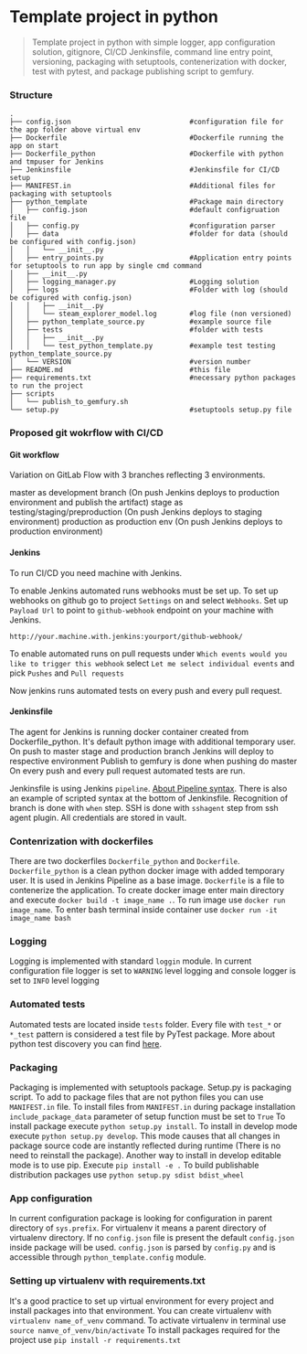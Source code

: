 Template project in python
======================
> Template project in python with simple logger,
> app configuration solution, gitignore, CI/CD Jenkinsfile, 
> command line entry point, versioning, packaging with setuptools,
> contenerization with docker, test with pytest, and package publishing script to gemfury.

### Structure
    .
    ├── config.json                             #configuration file for the app folder above virtual env
    ├── Dockerfile                              #Dockerfile running the app on start
    ├── Dockerfile_python                       #Dockerfile with python and tmpuser for Jenkins
    ├── Jenkinsfile                             #Jenkinsfile for CI/CD setup
    ├── MANIFEST.in                             #Additional files for packaging with setuptools
    ├── python_template                         #Package main directory
    │   ├── config.json                         #default configruation file
    │   ├── config.py                           #configuration parser
    │   ├── data                                #folder for data (should be configured with config.json)
    │   │   └── __init__.py
    │   ├── entry_points.py                     #Application entry points for setuptools to run app by single cmd command
    │   ├── __init__.py
    │   ├── logging_manager.py                  #Logging solution
    │   ├── logs                                #Folder with log (should be cofigured with config.json)
    │   │   ├── __init__.py
    │   │   └── steam_explorer_model.log        #log file (non versioned)
    │   ├── python_template_source.py           #example source file
    │   ├── tests                               #folder with tests
    │   │   ├── __init__.py
    │   │   └── test_python_template.py         #example test testing python_template_source.py
    │   └── VERSION                             #version number
    ├── README.md                               #this file
    ├── requirements.txt                        #necessary python packages to run the project
    ├── scripts                                 
    │   └── publish_to_gemfury.sh
    └── setup.py                                #setuptools setup.py file

### Proposed git wokrflow with CI/CD
#### Git workflow
Variation on GitLab Flow with 3 branches reflecting 3 environments.

master as development branch (On push Jenkins deploys to production environment and publish the artifact)
stage as testing/staging/preproduction (On push Jenkins deploys to staging environment)
production as production env (On push Jenkins deploys to production environment)

#### Jenkins
To run CI/CD you need machine with Jenkins.

To enable Jenkins automated runs webhooks must be set up. To set up webhooks on github go to project `Settings` on and select `Webhooks`.
Set up `Payload Url` to point to `github-webhook` endpoint on your machine with Jenkins.
   
    http://your.machine.with.jenkins:yourport/github-webhook/
    
To enable automated runs on pull requests 
under `Which events would you like to trigger this webhook` select 
`Let me select individual events` and pick `Pushes` and `Pull requests`

Now jenkins runs automated tests on every push and every pull request.

#### Jenkinsfile
The agent for Jenkins is running docker container created from Dockerfile_python. It's default python image with additional temporary user.
On push to master stage and production branch Jenkins will deploy to respective environment
Publish to gemfury is done when pushing do master
On every push and every pull request automated tests are run.

Jenkinsfile is using Jenkins `pipeline`. [About Pipeline syntax](https://jenkins.io/doc/book/pipeline/syntax/).
There is also an example of scripted syntax at the bottom of Jenkinsfile.
Recognition of branch is done with `when` step.
SSH is done with `sshagent` step from ssh agent plugin.
All credentials are stored in vault.

### Contenrization with dockerfiles
There are two dockerfiles `Dockerfile_python` and `Dockerfile`. `Dockerfile_python` is a clean python docker image with added temporary user. It is used in Jenkins Pipeline as a base image. `Dockerfile` is a file to contenerize the application.
To create docker image enter main directory and execute `docker build -t image_name .`.
To run image use `docker run image_name`. To enter bash terminal inside container use `docker run -it image_name bash`

### Logging
Logging is implemented with standard `loggin` module.  In current configuration file logger is set to `WARNING` level logging and console logger is set to `INFO` level logging

### Automated tests
Automated tests are located inside `tests` folder. Every file with `test_*` or `*_test` pattern is considered a test file by PyTest package.
More about python test discovery you can find [here](https://docs.pytest.org/en/latest/goodpractices.html#test-discovery).

### Packaging
Packaging is implemented with setuptools package. Setup.py is packaging script. To add to package files that are not python files you can use `MANIFEST.in` file. To install files from `MANIFEST.in` during package installation `include_package_data` parameter of setup function must be set to `True`
To install package execute `python setup.py install`. To install in develop mode execute `python setup.py develop`. This mode causes that all changes in package source code are instantly reflected during runtime (There is no need to reinstall the package). Another way to install in develop editable mode is to use pip.
Execute `pip install -e .`
To build publishable distribution packages use `python setup.py sdist bdist_wheel`

### App configuration
In current configuration package is looking for configuration in parent directory of `sys.prefix`. For virtualenv it means a parent directory of virtualenv directory. If no `config.json` file is present the default `config.json` inside package will be used.
`config.json` is parsed by `config.py` and is accessible through `python_template.config` module.

### Setting up virtualenv with requirements.txt
It's a good practice to set up virtual environment for every project and install packages into that environment.
You can create virtualenv with `virtualenv name_of_venv` command. To activate virtualenv in terminal use `source namve_of_venv/bin/activate`
To install packages required for the project use `pip install -r requirements.txt`



